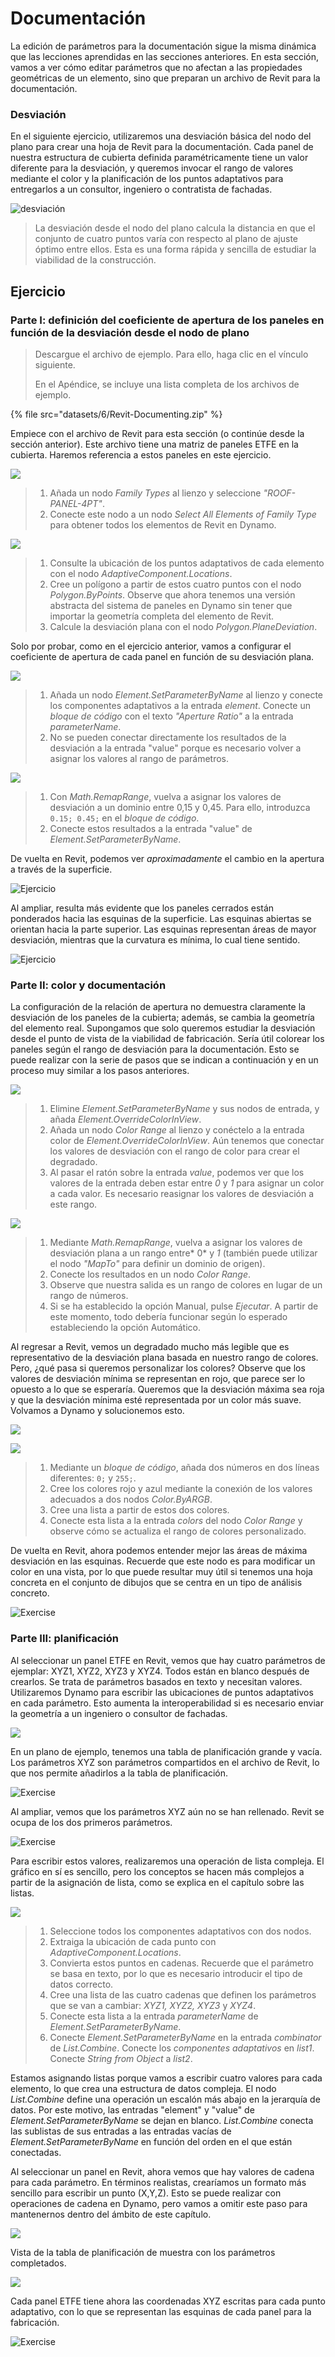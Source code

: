 # Documentación

La edición de parámetros para la documentación sigue la misma dinámica que las lecciones aprendidas en las secciones anteriores. En esta sección, vamos a ver cómo editar parámetros que no afectan a las propiedades geométricas de un elemento, sino que preparan un archivo de Revit para la documentación.

### Desviación

En el siguiente ejercicio, utilizaremos una desviación básica del nodo del plano para crear una hoja de Revit para la documentación. Cada panel de nuestra estructura de cubierta definida paramétricamente tiene un valor diferente para la desviación, y queremos invocar el rango de valores mediante el color y la planificación de los puntos adaptativos para entregarlos a un consultor, ingeniero o contratista de fachadas.

![desviación](images/6/deviation.jpg)

> La desviación desde el nodo del plano calcula la distancia en que el conjunto de cuatro puntos varía con respecto al plano de ajuste óptimo entre ellos. Esta es una forma rápida y sencilla de estudiar la viabilidad de la construcción.

## Ejercicio

### Parte I: definición del coeficiente de apertura de los paneles en función de la desviación desde el nodo de plano

> Descargue el archivo de ejemplo. Para ello, haga clic en el vínculo siguiente.
>
> En el Apéndice, se incluye una lista completa de los archivos de ejemplo.

{% file src="datasets/6/Revit-Documenting.zip" %}

Empiece con el archivo de Revit para esta sección (o continúe desde la sección anterior). Este archivo tiene una matriz de paneles ETFE en la cubierta. Haremos referencia a estos paneles en este ejercicio.

![](<images/6/documenting - exercise I - 01.jpg>)

> 1. Añada un nodo _Family Types_ al lienzo y seleccione _"ROOF-PANEL-4PT"_.
> 2. Conecte este nodo a un nodo _Select All Elements of Family Type_ para obtener todos los elementos de Revit en Dynamo.

![](<images/6/documenting - exercise I - 02.jpg>)

> 1. Consulte la ubicación de los puntos adaptativos de cada elemento con el nodo _AdaptiveComponent.Locations_.
> 2. Cree un polígono a partir de estos cuatro puntos con el nodo _Polygon.ByPoints_. Observe que ahora tenemos una versión abstracta del sistema de paneles en Dynamo sin tener que importar la geometría completa del elemento de Revit.
> 3. Calcule la desviación plana con el nodo _Polygon.PlaneDeviation_.

Solo por probar, como en el ejercicio anterior, vamos a configurar el coeficiente de apertura de cada panel en función de su desviación plana.

![](<images/6/documenting - exercise I - 03.jpg>)

> 1. Añada un nodo _Element.SetParameterByName_ al lienzo y conecte los componentes adaptativos a la entrada _element_. Conecte un _bloque de código_ con el texto _"Aperture Ratio"_ a la entrada _parameterName_.
> 2. No se pueden conectar directamente los resultados de la desviación a la entrada "value" porque es necesario volver a asignar los valores al rango de parámetros.

![](<images/6/documenting - exercise I - 04.jpg>)

> 1. Con _Math.RemapRange_, vuelva a asignar los valores de desviación a un dominio entre 0,15 y 0,45\. Para ello, introduzca `0.15; 0.45;` en el _bloque de código_.
> 2. Conecte estos resultados a la entrada "value" de _Element.SetParameterByName_.

De vuelta en Revit, podemos ver _aproximadamente_ el cambio en la apertura a través de la superficie.

![Ejercicio](../.gitbook/assets/13.jpg)

Al ampliar, resulta más evidente que los paneles cerrados están ponderados hacia las esquinas de la superficie. Las esquinas abiertas se orientan hacia la parte superior. Las esquinas representan áreas de mayor desviación, mientras que la curvatura es mínima, lo cual tiene sentido.

![Ejercicio](../.gitbook/assets/13a.jpg)

### Parte II: color y documentación

La configuración de la relación de apertura no demuestra claramente la desviación de los paneles de la cubierta; además, se cambia la geometría del elemento real. Supongamos que solo queremos estudiar la desviación desde el punto de vista de la viabilidad de fabricación. Sería útil colorear los paneles según el rango de desviación para la documentación. Esto se puede realizar con la serie de pasos que se indican a continuación y en un proceso muy similar a los pasos anteriores.

![](<images/6/documenting - exercise II - 01.jpg>)

> 1. Elimine _Element.SetParameterByName_ y sus nodos de entrada, y añada _Element.OverrideColorInView_.
> 2. Añada un nodo _Color Range_ al lienzo y conéctelo a la entrada color de _Element.OverrideColorInView_. Aún tenemos que conectar los valores de desviación con el rango de color para crear el degradado.
> 3. Al pasar el ratón sobre la entrada _value_, podemos ver que los valores de la entrada deben estar entre _0_ y _1_ para asignar un color a cada valor. Es necesario reasignar los valores de desviación a este rango.

![](<images/6/documenting - exercise II - 02.jpg>)

> 1. Mediante _Math.RemapRange_, vuelva a asignar los valores de desviación plana a un rango entre* 0* y _1_ (también puede utilizar el nodo _"MapTo"_ para definir un dominio de origen).
> 2. Conecte los resultados en un nodo _Color Range_.
> 3. Observe que nuestra salida es un rango de colores en lugar de un rango de números.
> 4. Si se ha establecido la opción Manual, pulse _Ejecutar_. A partir de este momento, todo debería funcionar según lo esperado estableciendo la opción Automático.

Al regresar a Revit, vemos un degradado mucho más legible que es representativo de la desviación plana basada en nuestro rango de colores. Pero, ¿qué pasa si queremos personalizar los colores? Observe que los valores de desviación mínima se representan en rojo, que parece ser lo opuesto a lo que se esperaría. Queremos que la desviación máxima sea roja y que la desviación mínima esté representada por un color más suave. Volvamos a Dynamo y solucionemos esto.

![](../.gitbook/assets/09.jpg)

![](<images/6/documenting - exercise II - 04.jpg>)

> 1. Mediante un _bloque de código_, añada dos números en dos líneas diferentes: `0;` y `255;`.
> 2. Cree los colores rojo y azul mediante la conexión de los valores adecuados a dos nodos _Color.ByARGB_.
> 3. Cree una lista a partir de estos dos colores.
> 4. Conecte esta lista a la entrada _colors_ del nodo _Color Range_ y observe cómo se actualiza el rango de colores personalizado.

De vuelta en Revit, ahora podemos entender mejor las áreas de máxima desviación en las esquinas. Recuerde que este nodo es para modificar un color en una vista, por lo que puede resultar muy útil si tenemos una hoja concreta en el conjunto de dibujos que se centra en un tipo de análisis concreto.

![Exercise](<../.gitbook/assets/07 (6).jpg>)

### Parte III: planificación

Al seleccionar un panel ETFE en Revit, vemos que hay cuatro parámetros de ejemplar: XYZ1, XYZ2, XYZ3 y XYZ4. Todos están en blanco después de crearlos. Se trata de parámetros basados en texto y necesitan valores. Utilizaremos Dynamo para escribir las ubicaciones de puntos adaptativos en cada parámetro. Esto aumenta la interoperabilidad si es necesario enviar la geometría a un ingeniero o consultor de fachadas.

![](<images/6/documenting - exercise III - 01.jpg>)

En un plano de ejemplo, tenemos una tabla de planificación grande y vacía. Los parámetros XYZ son parámetros compartidos en el archivo de Revit, lo que nos permite añadirlos a la tabla de planificación.

![Exercise](<../.gitbook/assets/03 (8).jpg>)

Al ampliar, vemos que los parámetros XYZ aún no se han rellenado. Revit se ocupa de los dos primeros parámetros.

![Exercise](<../.gitbook/assets/02 (9).jpg>)

Para escribir estos valores, realizaremos una operación de lista compleja. El gráfico en sí es sencillo, pero los conceptos se hacen más complejos a partir de la asignación de lista, como se explica en el capítulo sobre las listas.

![](<images/6/documenting - exercise III - 04.jpg>)

> 1. Seleccione todos los componentes adaptativos con dos nodos.
> 2. Extraiga la ubicación de cada punto con _AdaptiveComponent.Locations_.
> 3. Convierta estos puntos en cadenas. Recuerde que el parámetro se basa en texto, por lo que es necesario introducir el tipo de datos correcto.
> 4. Cree una lista de las cuatro cadenas que definen los parámetros que se van a cambiar: _XYZ1, XYZ2, XYZ3_ y _XYZ4_.
> 5. Conecte esta lista a la entrada _parameterName_ de _Element.SetParameterByName_.
> 6. Conecte _Element.SetParameterByName_ en la entrada _combinator_ de _List.Combine_. Conecte los _componentes adaptativos_ en _list1_. Conecte _String from Object_ a _list2_.

Estamos asignando listas porque vamos a escribir cuatro valores para cada elemento, lo que crea una estructura de datos compleja. El nodo _List.Combine_ define una operación un escalón más abajo en la jerarquía de datos. Por este motivo, las entradas "element" y "value" de _Element.SetParameterByName_ se dejan en blanco. _List.Combine_ conecta las sublistas de sus entradas a las entradas vacías de _Element.SetParameterByName_ en función del orden en el que están conectadas.

Al seleccionar un panel en Revit, ahora vemos que hay valores de cadena para cada parámetro. En términos realistas, crearíamos un formato más sencillo para escribir un punto (X,Y,Z). Esto se puede realizar con operaciones de cadena en Dynamo, pero vamos a omitir este paso para mantenernos dentro del ámbito de este capítulo.

![](<../.gitbook/assets/04 (5).jpg>)

Vista de la tabla de planificación de muestra con los parámetros completados.

![](<../.gitbook/assets/01 (9).jpg>)

Cada panel ETFE tiene ahora las coordenadas XYZ escritas para cada punto adaptativo, con lo que se representan las esquinas de cada panel para la fabricación.

![Exercise](<../.gitbook/assets/00 (8).jpg>)
